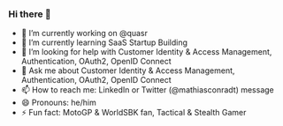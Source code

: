 ### Hi there 👋

- 🔭 I’m currently working on @quasr
- 🌱 I’m currently learning SaaS Startup Building
- 🤔 I’m looking for help with Customer Identity & Access Management, Authentication, OAuth2, OpenID Connect
- 💬 Ask me about Customer Identity & Access Management, Authentication, OAuth2, OpenID Connect
- 📫 How to reach me: LinkedIn or Twitter (@mathiasconradt) message
- 😄 Pronouns: he/him
- ⚡ Fun fact: MotoGP & WorldSBK fan, Tactical & Stealth Gamer
